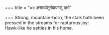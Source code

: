 +++
title = "०४ असाव्यंशुर्मदायाप्सु दक्षो"

+++
Strong, mountain-born, the stalk hath been  
     pressed in the streams for rapturous joy:  
     Hawk-like he settles in his home.